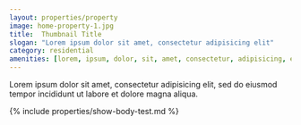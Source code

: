 ```yaml
---
layout: properties/property
image: home-property-1.jpg
title:  Thumbnail Title
slogan: "Lorem ipsum dolor sit amet, consectetur adipisicing elit"
category: residential
amenities: [lorem, ipsum, dolor, sit, amet, consectetur, adipisicing, elit, sed, do, eiusmod]
---
```


Lorem ipsum dolor sit amet, consectetur adipisicing elit, sed do eiusmod tempor incididunt ut labore et dolore magna aliqua.

{% include properties/show-body-test.md %}
